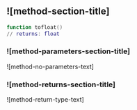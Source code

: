 ## ![method-section-title]


```lua
function tofloat()
// returns: float
```


### ![method-parameters-section-title]

![method-no-parameters-text]

### ![method-returns-section-title]

![method-return-type-text]

